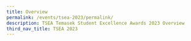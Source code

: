 ```yaml
---
title: Overview
permalink: /events/tsea-2023/permalink/
description: TSEA Temasek Student Excellence Awards 2023 Overview
third_nav_title: TSEA 2023
---
```

